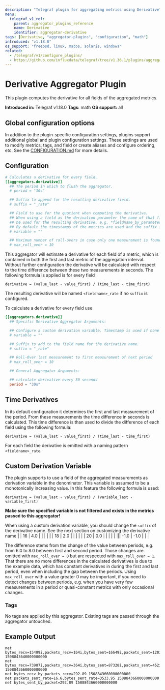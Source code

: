 ```yaml
---
description: "Telegraf plugin for aggregating metrics using Derivative"
menu:
  telegraf_v1_ref:
    parent: aggregator_plugins_reference
    name: Derivative
    identifier: aggregator-derivative
tags: [Derivative, "aggregator-plugins", "configuration", "math"]
introduced: "v1.18.0"
os_support: "freebsd, linux, macos, solaris, windows"
related:
  - /telegraf/v1/configure_plugins/
  - https://github.com/influxdata/telegraf/tree/v1.36.1/plugins/aggregators/derivative/README.md, Derivative Plugin Source
---
```


# Derivative Aggregator Plugin

This plugin computes the derivative for all fields of the aggregated metrics.

**Introduced in:** Telegraf v1.18.0
**Tags:** math
**OS support:** all

## Global configuration options <!-- @/docs/includes/plugin_config.md -->

In addition to the plugin-specific configuration settings, plugins support
additional global and plugin configuration settings. These settings are used to
modify metrics, tags, and field or create aliases and configure ordering, etc.
See the [CONFIGURATION.md](/telegraf/v1/configuration/#plugins) for more details.

[CONFIGURATION.md]: ../../../docs/CONFIGURATION.md#plugins

## Configuration

```toml @sample.conf
# Calculates a derivative for every field.
[[aggregators.derivative]]
  ## The period in which to flush the aggregator.
  # period = "30s"

  ## Suffix to append for the resulting derivative field.
  # suffix = "_rate"

  ## Field to use for the quotient when computing the derivative.
  ## When using a field as the derivation parameter the name of that field will
  ## be used for the resulting derivative, e.g. *fieldname_by_parameter*.
  ## By default the timestamps of the metrics are used and the suffix is omitted.
  # variable = ""

  ## Maximum number of roll-overs in case only one measurement is found during a period.
  # max_roll_over = 10
```

This aggregator will estimate a derivative for each field of a metric, which is
contained in both the first and last metric of the aggregation interval.
Without further configuration the derivative will be calculated with respect to
the time difference between these two measurements in seconds.
The following formula is applied is for every field

```text
derivative = (value_last - value_first) / (time_last - time_first)
```

The resulting derivative will be named `<fieldname>_rate` if no `suffix` is
configured.

To calculate a derivative for every field use

```toml
[[aggregators.derivative]]
  ## Specific Derivative Aggregator Arguments:

  ## Configure a custom derivation variable. Timestamp is used if none is given.
  # variable = ""

  ## Suffix to add to the field name for the derivative name.
  # suffix = "_rate"

  ## Roll-Over last measurement to first measurement of next period
  # max_roll_over = 10

  ## General Aggregator Arguments:

  ## calculate derivative every 30 seconds
  period = "30s"
```

## Time Derivatives

In its default configuration it determines the first and last measurement of
the period. From these measurements the time difference in seconds is
calculated. This time difference is than used to divide the difference of each
field using the following formula:

```text
derivative = (value_last - value_first) / (time_last - time_first)
```

For each field the derivative is emitted with a naming pattern
`<fieldname>_rate`.

## Custom Derivation Variable

The plugin supports to use a field of the aggregated measurements as derivation
variable in the denominator. This variable is assumed to be a monotonically
increasing value. In this feature the following formula is used:

```text
derivative = (value_last - value_first) / (variable_last - variable_first)
```

**Make sure the specified variable is not filtered and exists in the metrics
passed to this aggregator!**

When using a custom derivation variable, you should change the `suffix` of the
derivative name.  See the next section on customizing the derivative
name |
| 16        |  4.0  |                     |             |                     |             |
| 18        |  2.0  |                     |             |                     |             |
| 20        |  0.0  |                     |             |                     |             |
||| -1.0 | -1.0 | | |

The difference stems from the change of the value between periods, e.g. from 6.0
to 8.0 between first and second period.  Those changes are omitted with
`max_roll_over = 0` but are respected with `max_roll_over = 1`.  That there are
no more differences in the calculated derivatives is due to the example data,
which has constant derivatives in during the first and last period, even when
including the gap between the periods.  Using `max_roll_over` with a value
greater 0 may be important, if you need to detect changes between periods,
e.g. when you have very few measurements in a period or quasi-constant metrics
with only occasional changes.

### Tags

No tags are applied by this aggregator.
Existing tags are passed through the aggregator untouched.

## Example Output

```text
net bytes_recv=15409i,packets_recv=164i,bytes_sent=16649i,packets_sent=120i 1508843640000000000
net bytes_recv=73987i,packets_recv=364i,bytes_sent=87328i,packets_sent=452i 1508843660000000000
net bytes_recv_by_packets_recv=292.89 1508843660000000000
net packets_sent_rate=16.6,bytes_sent_rate=3533.95 1508843660000000000
net bytes_sent_by_packet=292.89 1508843660000000000
```

